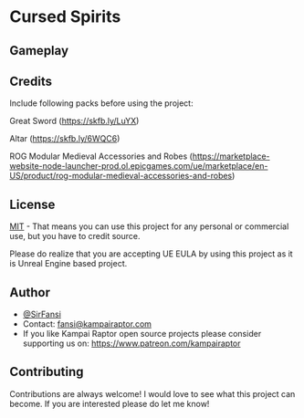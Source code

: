 # Cursed Spirits


## Gameplay



## Credits 
Include following packs before using the project:

Great Sword
(https://skfb.ly/LuYX)

Altar
(https://skfb.ly/6WQC6) 

ROG Modular Medieval Accessories and Robes
(https://marketplace-website-node-launcher-prod.ol.epicgames.com/ue/marketplace/en-US/product/rog-modular-medieval-accessories-and-robes)


## License

[MIT](https://choosealicense.com/licenses/mit/)
    - That means you can use this project for any personal or commercial use, but you have to credit source.

Please do realize that you are accepting UE EULA by using this project as it is Unreal Engine based project.


## Author

- [@SirFansi](https://github.com/Fansi129)
- Contact: fansi@kampairaptor.com
- If you like Kampai Raptor open source projects please consider supporting us on: https://www.patreon.com/kampairaptor

## Contributing

Contributions are always welcome! I would love to see what this project can become.
If you are interested please do let me know!

